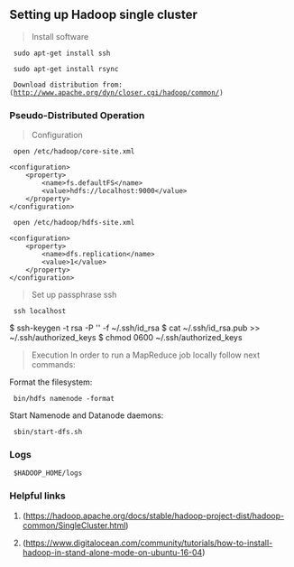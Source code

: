 
## Setting up Hadoop single cluster

> Install software

<code> sudo apt-get install ssh </code>

<code> sudo apt-get install rsync </code>

<code> Download distribution from:(http://www.apache.org/dyn/closer.cgi/hadoop/common/)
</code>

### Pseudo-Distributed Operation

> Configuration

<code> open /etc/hadoop/core-site.xml </code>


    <configuration>
        <property>
            <name>fs.defaultFS</name>
            <value>hdfs://localhost:9000</value>
        </property>
    </configuration>


<code> open /etc/hadoop/hdfs-site.xml </code>


    <configuration>
        <property>
            <name>dfs.replication</name>
            <value>1</value>
        </property>
    </configuration>


> Set up passphrase ssh

<code> ssh localhost </code>

$ ssh-keygen -t rsa -P '' -f ~/.ssh/id_rsa
$ cat ~/.ssh/id_rsa.pub >> ~/.ssh/authorized_keys
$ chmod 0600 ~/.ssh/authorized_keys


> Execution
In order to run a MapReduce job locally follow next commands:

Format the filesystem:

<code> bin/hdfs namenode -format </code>

Start Namenode and Datanode daemons:

<code> sbin/start-dfs.sh </code>

### Logs

<code> $HADOOP_HOME/logs </code>

### Helpful links

1. (https://hadoop.apache.org/docs/stable/hadoop-project-dist/hadoop-common/SingleCluster.html)

2. (https://www.digitalocean.com/community/tutorials/how-to-install-hadoop-in-stand-alone-mode-on-ubuntu-16-04)
